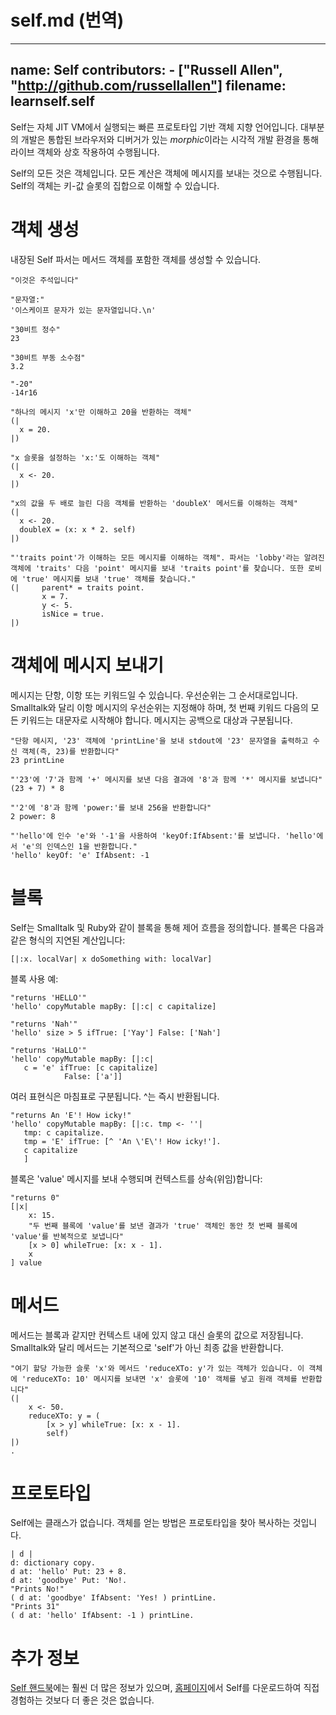 # self.md (번역)

---
name: Self
contributors:
    - ["Russell Allen", "http://github.com/russellallen"]
filename: learnself.self
---

Self는 자체 JIT VM에서 실행되는 빠른 프로토타입 기반 객체 지향 언어입니다. 대부분의 개발은 통합된 브라우저와 디버거가 있는 *morphic*이라는 시각적 개발 환경을 통해 라이브 객체와 상호 작용하여 수행됩니다.

Self의 모든 것은 객체입니다. 모든 계산은 객체에 메시지를 보내는 것으로 수행됩니다. Self의 객체는 키-값 슬롯의 집합으로 이해할 수 있습니다.

# 객체 생성

내장된 Self 파서는 메서드 객체를 포함한 객체를 생성할 수 있습니다.

```
"이것은 주석입니다"

"문자열:"
'이스케이프 문자가 있는 문자열입니다.\n'

"30비트 정수"
23

"30비트 부동 소수점"
3.2

"-20"
-14r16

"하나의 메시지 'x'만 이해하고 20을 반환하는 객체"
(|
  x = 20.
|)

"x 슬롯을 설정하는 'x:'도 이해하는 객체"
(|
  x <- 20.
|)

"x의 값을 두 배로 늘린 다음 객체를 반환하는 'doubleX' 메서드를 이해하는 객체"
(|
  x <- 20.
  doubleX = (x: x * 2. self)
|)

"'traits point'가 이해하는 모든 메시지를 이해하는 객체". 파서는 'lobby'라는 알려진 객체에 'traits' 다음 'point' 메시지를 보내 'traits point'를 찾습니다. 또한 로비에 'true' 메시지를 보내 'true' 객체를 찾습니다."
(|     parent* = traits point.
       x = 7.
       y <- 5.
       isNice = true.
|)
```

# 객체에 메시지 보내기

메시지는 단항, 이항 또는 키워드일 수 있습니다. 우선순위는 그 순서대로입니다. Smalltalk와 달리 이항 메시지의 우선순위는 지정해야 하며, 첫 번째 키워드 다음의 모든 키워드는 대문자로 시작해야 합니다. 메시지는 공백으로 대상과 구분됩니다.

```
"단항 메시지, '23' 객체에 'printLine'을 보내 stdout에 '23' 문자열을 출력하고 수신 객체(즉, 23)를 반환합니다"
23 printLine

"'23'에 '7'과 함께 '+' 메시지를 보낸 다음 결과에 '8'과 함께 '*' 메시지를 보냅니다"
(23 + 7) * 8

"'2'에 '8'과 함께 'power:'를 보내 256을 반환합니다"
2 power: 8

"'hello'에 인수 'e'와 '-1'을 사용하여 'keyOf:IfAbsent:'를 보냅니다. 'hello'에서 'e'의 인덱스인 1을 반환합니다."
'hello' keyOf: 'e' IfAbsent: -1
```

# 블록

Self는 Smalltalk 및 Ruby와 같이 블록을 통해 제어 흐름을 정의합니다. 블록은 다음과 같은 형식의 지연된 계산입니다:

```
[|:x. localVar| x doSomething with: localVar]
```

블록 사용 예:

```
"returns 'HELLO'"
'hello' copyMutable mapBy: [|:c| c capitalize]

"returns 'Nah'"
'hello' size > 5 ifTrue: ['Yay'] False: ['Nah']

"returns 'HaLLO'"
'hello' copyMutable mapBy: [|:c|
   c = 'e' ifTrue: [c capitalize]
            False: ['a']]
```

여러 표현식은 마침표로 구분됩니다. ^는 즉시 반환됩니다.

```
"returns An 'E'! How icky!"
'hello' copyMutable mapBy: [|:c. tmp <- ''|
   tmp: c capitalize.
   tmp = 'E' ifTrue: [^ 'An \'E\'! How icky!'].
   c capitalize
   ]
```

블록은 'value' 메시지를 보내 수행되며 컨텍스트를 상속(위임)합니다:

```
"returns 0"
[|x|
    x: 15.
    "두 번째 블록에 'value'를 보낸 결과가 'true' 객체인 동안 첫 번째 블록에 'value'를 반복적으로 보냅니다"
    [x > 0] whileTrue: [x: x - 1].
    x
] value
```

# 메서드

메서드는 블록과 같지만 컨텍스트 내에 있지 않고 대신 슬롯의 값으로 저장됩니다. Smalltalk와 달리 메서드는 기본적으로 'self'가 아닌 최종 값을 반환합니다.

```
"여기 할당 가능한 슬롯 'x'와 메서드 'reduceXTo: y'가 있는 객체가 있습니다. 이 객체에 'reduceXTo: 10' 메시지를 보내면 'x' 슬롯에 '10' 객체를 넣고 원래 객체를 반환합니다"
(|
    x <- 50.
    reduceXTo: y = (
        [x > y] whileTrue: [x: x - 1].
        self)
|)
.
```

# 프로토타입

Self에는 클래스가 없습니다. 객체를 얻는 방법은 프로토타입을 찾아 복사하는 것입니다.

```
| d |
d: dictionary copy.
d at: 'hello' Put: 23 + 8.
d at: 'goodbye' Put: 'No!.
"Prints No!"
( d at: 'goodbye' IfAbsent: 'Yes! ) printLine.
"Prints 31"
( d at: 'hello' IfAbsent: -1 ) printLine.
```

# 추가 정보

[Self 핸드북](http://handbook.selflanguage.org)에는 훨씬 더 많은 정보가 있으며, [홈페이지](http://www.selflanguage.org)에서 Self를 다운로드하여 직접 경험하는 것보다 더 좋은 것은 없습니다.
